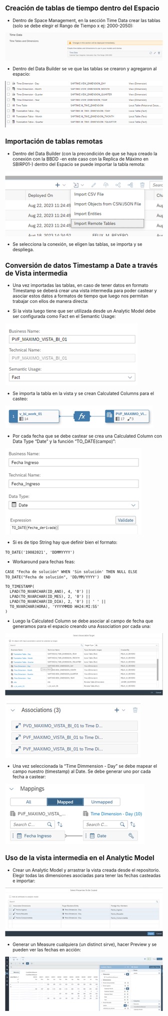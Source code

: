 ## Creación de tablas de tiempo dentro del Espacio

- Dentro de Space Management, en la sección Time Data crear las tablas (solo se debe elegir el Rango de Tiempo x ej: 2000-2050):

![image](uploads/03ef45b5254292d8fdc00c7928623a7f/image.png)

- Dentro del Data Builder se ve que las tablas se crearon y agregaron al espacio:

![image](uploads/b160da68b3ce41af6694b7675b095e2c/image.png)

## Importación de tablas remotas

- Dentro del Data Builder (con la precondición de que se haya creado la conexión con la BBDD -en este caso con la Replica de Máximo en SBIRP01-) dentro del Espacio se puede importar la tabla remota:

![image](uploads/45804a57063296e88b10c25685b073d1/image.png)

- Se selecciona la conexión, se eligen las tablas, se importa y se despliega.

## Conversión de datos Timestamp a Date a través de Vista intermedia

- Una vez importadas las tablas, en caso de tener datos en formato Timestamp se deberá crear una vista intermedia para poder castear y asociar estos datos a formatos de tiempo que luego nos permitan trabajar con ellos de manera directa:

- Si la vista luego tiene que ser utilizada desde un Analytic Model debe ser configurada como Fact en el Semantic Usage:

![image](uploads/ea2d0e0e6d0295ffc0582281dea459a6/image.png)

- Se importa la tabla en la vista y se crean Calculated Columns para el casteo:

![image](uploads/123affd42cf1ed9fb6d17e1b5824f767/image.png)
- Por cada fecha que se debe castear se crea una Calculated Column con Data Type “Date” y la función “TO_DATE(campo)”:

![image](uploads/7e4000058b49523c8cc3afb265a3bf87/image.png)

- Si es de tipo String hay que definir bien el formato: 

`TO_DATE('19082021', 'DDMMYYYY')`

- Workaround para fechas feas: 

`CASE "Fecha de solución" WHEN 'Sin solución' THEN NULL ELSE TO_DATE("Fecha de solución", 'DD/MM/YYYY')  END`

```
TO_TIMESTAMP(
  LPAD(TO_NVARCHAR(ID_ANO), 4, '0') ||
  LPAD(TO_NVARCHAR(ID_MES), 2, '0') ||
  LPAD(TO_NVARCHAR(ID_DIA), 2, '0') || ' ' ||
  TO_NVARCHAR(HORA), 'YYYYMMDD HH24:MI:SS'
)
```

- Luego la Calculated Column se debe asociar al campo de fecha que generamos para el espacio creando una Association por cada una:

![image](uploads/1dc2c95c7d744bb1c7410e11653e8ffe/image.png)

![image](uploads/ceb5b7464ffeeeea4837f97ccc45cd8b/image.png)

- Una vez seleccionada la “Time Dimmension - Day” se debe mapear el campo nuestro (timestamp) al Date. Se debe generar uno por cada fecha a castear:
 
![image](uploads/949d9ed9b2910c1adf3b2de3e640acdc/image.png)

## Uso de la vista intermedia en el Analytic Model

- Crear un Analytic Model y arrastrar la vista creada desde el repositorio. Elegir todas las dimensiones asociadas para tener las fechas casteadas e importar:

![image](uploads/2a4a55f8db00420d26313a14273ad1c0/image.png)

- Generar un Measure cualquiera (un distinct sirve), hacer Preview y se pueden ver las fechas en acción:

![image](uploads/2415e147ed6458a1f5c2ec749fcd3fdd/image.png)